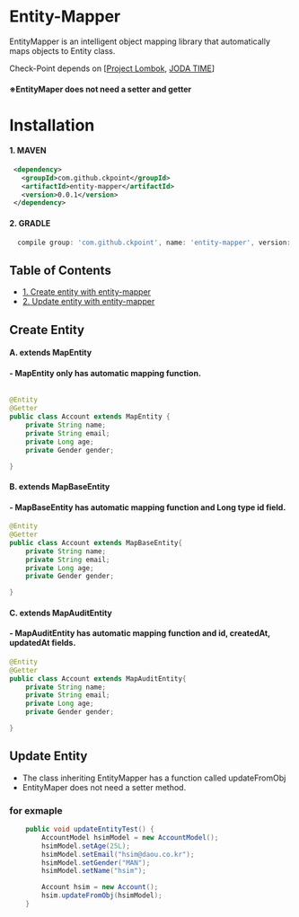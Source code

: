
# Entity-Mapper
EntityMapper is an intelligent object mapping library that automatically maps objects to Entity class.

 Check-Point depends on [[Project Lombok](http://projectlombok.org/), [JODA TIME](https://github.com/JodaOrg/joda-time)]

#### ※EntityMaper does not need a setter and getter

# Installation

#### 1. MAVEN
```xml
 <dependency>
   <groupId>com.github.ckpoint</groupId>
   <artifactId>entity-mapper</artifactId>
   <version>0.0.1</version>
 </dependency>

```
#### 2. GRADLE
```gradle
  compile group: 'com.github.ckpoint', name: 'entity-mapper', version: '0.0.1'
```

## Table of Contents
- [ 1. Create entity with entity-mapper ](#create-entity)
- [ 2. Update entity with entity-mapper ](#update-entity)


## Create Entity

#### A. extends MapEntity
#### - MapEntity only has automatic mapping function.
```java

@Entity
@Getter
public class Account extends MapEntity {
    private String name;
    private String email;
    private Long age;
    private Gender gender;

}
```

#### B. extends MapBaseEntity
#### - MapBaseEntity has automatic mapping function and Long type id field.
```java
@Entity
@Getter
public class Account extends MapBaseEntity{
    private String name;
    private String email;
    private Long age;
    private Gender gender;

}
```


#### C. extends MapAuditEntity
#### - MapAuditEntity has automatic mapping function and id, createdAt, updatedAt fields.

```java
@Entity
@Getter
public class Account extends MapAuditEntity{
    private String name;
    private String email;
    private Long age;
    private Gender gender;

}
```

## Update Entity
- The class inheriting EntityMapper has a function called updateFromObj
- EntityMaper does not need a setter method.

### for exmaple

```java
    public void updateEntityTest() {
        AccountModel hsimModel = new AccountModel();
        hsimModel.setAge(25L);
        hsimModel.setEmail("hsim@daou.co.kr");
        hsimModel.setGender("MAN");
        hsimModel.setName("hsim");

        Account hsim = new Account();
        hsim.updateFromObj(hsimModel);
    }

```

